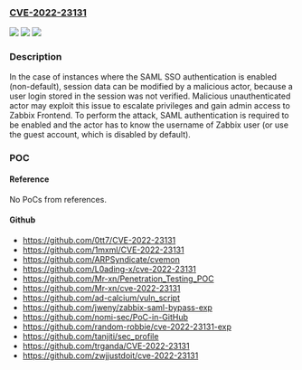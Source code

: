 ### [CVE-2022-23131](https://cve.mitre.org/cgi-bin/cvename.cgi?name=CVE-2022-23131)
![](https://img.shields.io/static/v1?label=Product&message=Frontend&color=blue)
![](https://img.shields.io/static/v1?label=Version&message=5.4.0%20-%205.4.8%3D%205.4.0%20-%205.4.8%20&color=brighgreen)
![](https://img.shields.io/static/v1?label=Vulnerability&message=CWE-290%20Authentication%20Bypass%20by%20Spoofing&color=brighgreen)

### Description

In the case of instances where the SAML SSO authentication is enabled (non-default), session data can be modified by a malicious actor, because a user login stored in the session was not verified. Malicious unauthenticated actor may exploit this issue to escalate privileges and gain admin access to Zabbix Frontend. To perform the attack, SAML authentication is required to be enabled and the actor has to know the username of Zabbix user (or use the guest account, which is disabled by default).

### POC

#### Reference
No PoCs from references.

#### Github
- https://github.com/0tt7/CVE-2022-23131
- https://github.com/1mxml/CVE-2022-23131
- https://github.com/ARPSyndicate/cvemon
- https://github.com/L0ading-x/cve-2022-23131
- https://github.com/Mr-xn/Penetration_Testing_POC
- https://github.com/Mr-xn/cve-2022-23131
- https://github.com/ad-calcium/vuln_script
- https://github.com/jweny/zabbix-saml-bypass-exp
- https://github.com/nomi-sec/PoC-in-GitHub
- https://github.com/random-robbie/cve-2022-23131-exp
- https://github.com/tanjiti/sec_profile
- https://github.com/trganda/CVE-2022-23131
- https://github.com/zwjjustdoit/cve-2022-23131

